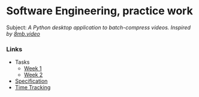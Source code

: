 # Software Engineering, practice work

Subject:
*A Python desktop application to batch-compress videos. Inspired by [8mb.video](https://8mb.video/)*

### Links

- Tasks
	- [Week 1](https://github.com/Septicuss/ot-harjoitustyo/blob/master/laskarit/viikko1/)
	- [Week 2](https://github.com/Septicuss/ot-harjoitustyo/blob/master/laskarit/viikko2/)
- [Specification](https://github.com/Septicuss/ot-harjoitustyo/blob/master/documentation/specification.md)
- [Time Tracking](https://github.com/Septicuss/ot-harjoitustyo/blob/master/documentation/timetracking.md)
